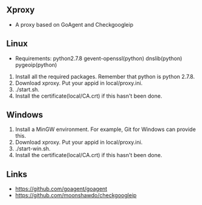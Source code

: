## Xproxy
* A proxy based on GoAgent and Checkgoogleip

## Linux
* Requirements: python2.7.8 gevent-openssl(python) dnslib(python) pygeoip(python)
1. Install all the required packages. Remember that python is python 2.7.8.
2. Download xproxy. Put your appid in local/proxy.ini.
3. ./start.sh.
4. Install the certificate(local/CA.crt) if this hasn't been done.

## Windows
1. Install a MinGW environment. For example, Git for Windows can provide this.
2. Download xproxy. Put your appid in local/proxy.ini.
3. ./start-win.sh.
4. Install the certificate(local/CA.crt) if this hasn't been done.

## Links
* https://github.com/goagent/goagent
* https://github.com/moonshawdo/checkgoogleip
